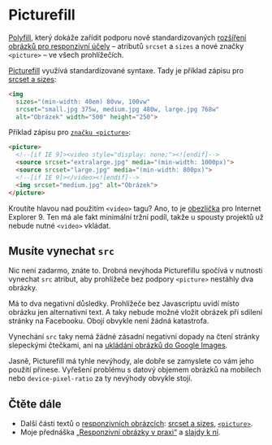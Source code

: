 # Picturefill

[Polyfill](polyfill.md), který dokáže zařídit podporu nově standardizovaných [rozšíření obrázků pro responzivní účely](responzivni-obrazky.md) – atributů `srcset` a `sizes` a nové značky `<picture>` – ve všech prohlížečích. 

[Picturefill](https://scottjehl.github.io/picturefill/) využívá standardizované syntaxe. Tady je příklad zápisu pro [srcset a sizes](srcset-sizes.md):

```html
<img
  sizes="(min-width: 40em) 80vw, 100vw"
  srcset="small.jpg 375w, medium.jpg 480w, large.jpg 768w"
  alt="Obrázek" width="500" height="250">
```

Příklad zápisu pro [`značku <picture>`](https://www.vzhurudolu.cz/prirucka/picture):

```html
<picture>
  <!--[if IE 9]><video style="display: none;"><![endif]-->
  <source srcset="extralarge.jpg" media="(min-width: 1000px)">
  <source srcset="large.jpg" media="(min-width: 800px)">
  <!--[if IE 9]></video><![endif]-->
  <img srcset="medium.jpg" alt="Obrázek">
</picture>
```

Kroutíte hlavou nad použitím `<video>` tagu? Ano, to je [obezlička](http://scottjehl.github.io/picturefill/#support) pro Internet Explorer 9. Ten má ale fakt minimální tržní podíl, takže u spousty projektů už nebude nutné `<video>` vkládat.

## Musíte vynechat `src`

Nic není zadarmo, znáte to. Drobná nevýhoda Picturefillu spočívá v nutnosti vynechat `src` atribut, aby prohlížeče bez podpory `<picture>` nestáhly dva obrázky. 

Má to dva negativní důsledky. Prohlížeče bez Javascriptu uvidí místo obrázku jen alternativní text. A taky nebude možné vložit obrázek při sdílení stránky na Facebooku. Obojí obvykle není žádná katastrofa.

Vynechání `src` taky nemá žádné zásadní negativní dopady na čtení stránky slepeckými čtečkami, ani na [ukládání obrázků do Google Images](http://www.stefan-weiss.net/responsive-image-seo.htm).

Jasně, Picturefill má tyhle nevýhody, ale dobře se zamyslete co vám jeho použití přinese. Vyřešení problému s datový objemem obrázků na mobilech nebo `device-pixel-ratio` za ty nevýhody obvykle stojí.

## Čtěte dále

* Další části textů o [responzivních obrázcích](https://www.vzhurudolu.cz/prirucka/responzivni-obrazky): [srcset a sizes](https://www.vzhurudolu.cz/prirucka/srcset-sizes), [`<picture>`](https://www.vzhurudolu.cz/prirucka/picture).
* Moje přednáška [„Responzivní obrázky v praxi“](https://www.youtube.com/watch?v=zsE6caTsi1M) a [slajdy k ní](http://www.slideshare.net/machal/frontendisti-rwd-obrazkypublic).
